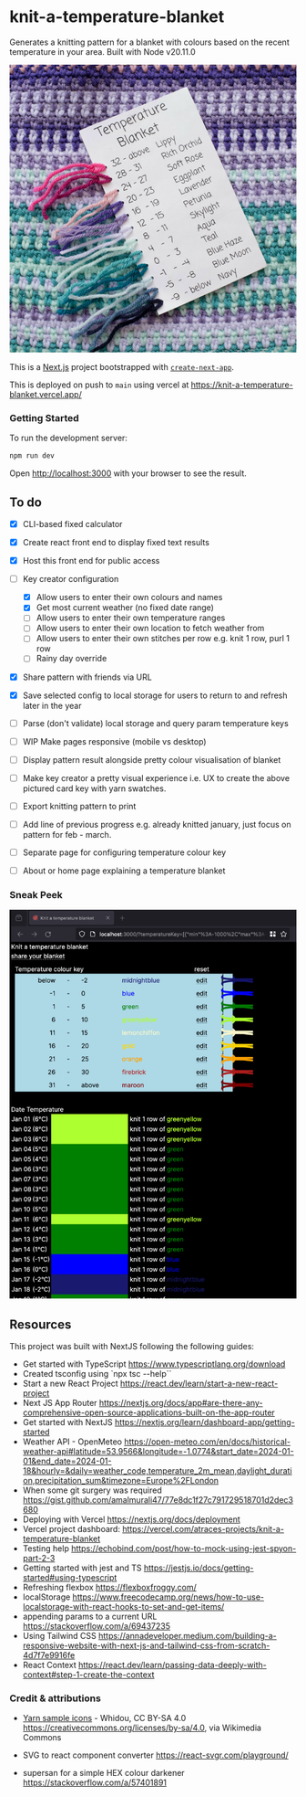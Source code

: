 # knit-a-temperature-blanket

Generates a knitting pattern for a blanket with colours based on the recent temperature in your area. Built with Node v20.11.0

![Alt text](./public/temperature_blanket_and_demo_key.png)


This is a [Next.js](https://nextjs.org/) project bootstrapped with [`create-next-app`](https://github.com/vercel/next.js/tree/canary/packages/create-next-app).

This is deployed on push to `main` using vercel at https://knit-a-temperature-blanket.vercel.app/


### Getting Started

To run the development server:

```bash
npm run dev
```

Open [http://localhost:3000](http://localhost:3000) with your browser to see the result.


## To do

- [x] CLI-based fixed calculator
- [x] Create react front end to display fixed text results
- [x] Host this front end for public access
- [ ] Key creator configuration
    - [x] Allow users to enter their own colours and names
    - [x] Get most current weather (no fixed date range)
    - [ ] Allow users to enter their own temperature ranges
    - [ ] Allow users to enter their own location to fetch weather from
    - [ ] Allow users to enter their own stitches per row e.g. knit 1 row, purl 1 row
    - [ ] Rainy day override
- [x] Share pattern with friends via URL
- [x] Save selected config to local storage for users to return to and refresh later in the year
- [ ] Parse (don't validate) local storage and query param temperature keys
- [ ] WIP Make pages responsive (mobile vs desktop)
- [ ] Display pattern result alongside pretty colour visualisation of blanket
- [ ] Make key creator a pretty visual experience i.e. UX to create the above pictured card key with yarn swatches.
- [ ] Export knitting pattern to print
- [ ] Add line of previous progress e.g. already knitted january, just focus on pattern for feb - march.
- [ ] Separate page for configuring temperature colour key
- [ ] About or home page explaining a temperature blanket


### Sneak Peek

![Screenshot of the web app running locally](public/sneak_peek.png)


## Resources

This project was built with NextJS following the following guides:
- Get started with TypeScript https://www.typescriptlang.org/download
- Created tsconfig using `npx tsc --help``
- Start a new React Project https://react.dev/learn/start-a-new-react-project
- Next JS App Router https://nextjs.org/docs/app#are-there-any-comprehensive-open-source-applications-built-on-the-app-router
- Get started with NextJS https://nextjs.org/learn/dashboard-app/getting-started
- Weather API - OpenMeteo https://open-meteo.com/en/docs/historical-weather-api#latitude=53.9566&longitude=-1.0774&start_date=2024-01-01&end_date=2024-01-18&hourly=&daily=weather_code,temperature_2m_mean,daylight_duration,precipitation_sum&timezone=Europe%2FLondon
- When some git surgery was required https://gist.github.com/amalmurali47/77e8dc1f27c791729518701d2dec3680
- Deploying with Vercel https://nextjs.org/docs/deployment
- Vercel project dashboard: https://vercel.com/atraces-projects/knit-a-temperature-blanket
- Testing help https://echobind.com/post/how-to-mock-using-jest-spyon-part-2-3
- Getting started with jest and TS https://jestjs.io/docs/getting-started#using-typescript
- Refreshing flexbox https://flexboxfroggy.com/
- localStorage https://www.freecodecamp.org/news/how-to-use-localstorage-with-react-hooks-to-set-and-get-items/
- appending params to a current URL https://stackoverflow.com/a/69437235
- Using Tailwind CSS https://annadeveloper.medium.com/building-a-responsive-website-with-next-js-and-tailwind-css-from-scratch-4d7f7e9916fe
- React Context https://react.dev/learn/passing-data-deeply-with-context#step-1-create-the-context



### Credit & attributions

- [Yarn sample icons](https://commons.wikimedia.org/wiki/File:Cow_hitch.svg) - Whidou, CC BY-SA 4.0 <https://creativecommons.org/licenses/by-sa/4.0>, via Wikimedia Commons

- SVG to react component converter https://react-svgr.com/playground/
- supersan for a simple HEX colour darkener https://stackoverflow.com/a/57401891